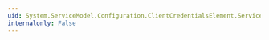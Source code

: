 ```yaml
---
uid: System.ServiceModel.Configuration.ClientCredentialsElement.ServiceCertificate
internalonly: False
---
```

